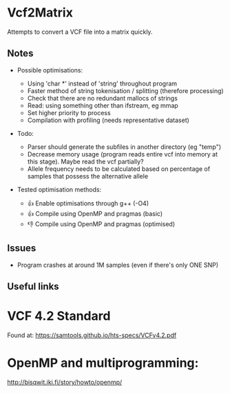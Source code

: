 # Vcf2Matrix

Attempts to convert a VCF file into a matrix quickly.

## Notes
* Possible optimisations:
	- Using 'char *' instead of 'string' throughout program
	- Faster method of string tokenisation / splitting (therefore processing)
	- Check that there are no redundant mallocs of strings
	- Read: using something other than ifstream, eg mmap
	- Set higher priority to process
	- Compilation with profiling (needs representative dataset)
	
* Todo:
	- Parser should generate the subfiles in another directory (eg "temp")
	- Decrease memory usage (program reads entire vcf into memory at this stage). Maybe read the vcf partially?
	- Allele frequency needs to be calculated based on percentage of samples that possess the alternative allele
	
* Tested optimisation methods:
	- :thumbsup: Enable optimisations through g++ (-O4)
	- :thumbsup: Compile using OpenMP and pragmas (basic)
	- :thumbsdown: Compile using OpenMP and pragmas (optimised)
	
## Issues
* Program crashes at around 1M samples (even if there's only ONE SNP)
	
## Useful links
# VCF 4.2 Standard
Found at:
https://samtools.github.io/hts-specs/VCFv4.2.pdf

# OpenMP and multiprogramming:
http://bisqwit.iki.fi/story/howto/openmp/
